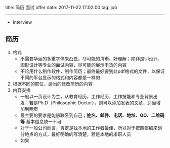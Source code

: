 title: 简历 面试 offer
date: 2017-11-22 17:02:00
tag: job

---

* Interview

<!--more-->

## 简历 ##

1. 格式
	* 不需要华丽的多重字体来凸显，尽可能的清晰、好理解；除非是UI设计、图形设计等专业的面试内容，尽可能的展示干货的内容
	* 不论用什么制作软件，制作简历；最终最好要到处pdf格式的文件，以保证不同的平台显示的格式和内容都是一样的
2. 根据不同的职位，适当的修改简历的内容
3. 内容安排
	* 一般以一页设计为主，从教育经历，工作经历，工作技能和专业背景出发；若是Ph.D（Philosophic Doctor），则可以添加发表的文章，适当增加到两页
	* 最主要的要求是能够联系到自己；**姓名、邮件、电话、地址、QQ、二维码等** 基本信息缺一不可
	* 对于一般公司而言，肯定是找本地的工作者最佳，所以对于按照邮编来划分地点的方式，最好明确的写清楚，若是本地的求职人员
	* 如果
